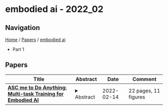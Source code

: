 # embodied ai - 2022_02

## Navigation

[Home](https://lixin97.github.io/arXivRadar) / [Papers](https://lixin97.github.io/arXivRadar/papers) / [embodied ai](https://lixin97.github.io/arXivRadar/papers/embodied_ai)

- Part 1

## Papers

| **Title** | **Abstract** | **Date** | **Comment** |
| --- | --- | --- | --- |
| **[ASC me to Do Anything: Multi-task Training for Embodied AI](http://arxiv.org/abs/2202.06987v1)** | <details><summary>Abstract</summary>Embodied AI has seen steady progress across a diverse set of independent tasks. While these varied tasks have different end goals, the basic skills required to complete them successfully overlap significantly. In this paper, our goal is to leverage these shared skills to learn to perform multiple tasks jointly. We propose Atomic Skill Completion (ASC), an approach for multi-task training for Embodied AI, where a set of atomic skills shared across multiple tasks are composed together to perform the tasks. The key to the success of this approach is a pre-training scheme that decouples learning of the skills from the high-level tasks making joint training effective. We use ASC to train agents within the AI2-THOR environment to perform four interactive tasks jointly and find it to be remarkably effective. In a multi-task setting, ASC improves success rates by a factor of 2x on Seen scenes and 4x on Unseen scenes compared to no pre-training. Importantly, ASC enables us to train a multi-task agent that has a 52% higher Success Rate than training 4 independent single task agents. Finally, our hierarchical agents are more interpretable than traditional black-box architectures.</details> | 2022-02-14 | 22 pages, 11 figures |
